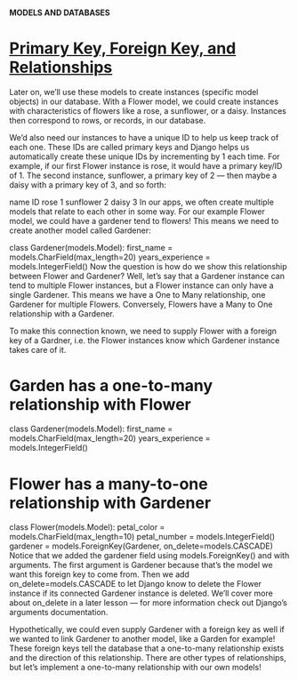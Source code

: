 #### MODELS AND DATABASES

# [Primary Key, Foreign Key, and Relationships](https://www.codecademy.com/paths/build-python-web-apps-with-django/tracks/data-in-django/modules/django-models-and-databases/lessons/django-models-and-databases/exercises/primary-key-foreign-key-and-relationships)

Later on, we’ll use these models to create instances (specific model objects) in our database. With a Flower model, we could create instances with characteristics of flowers like a rose, a sunflower, or a daisy. Instances then correspond to rows, or records, in our database.

We’d also need our instances to have a unique ID to help us keep track of each one. These IDs are called primary keys and Django helps us automatically create these unique IDs by incrementing by 1 each time. For example, if our first Flower instance is rose, it would have a primary key/ID of 1. The second instance, sunflower, a primary key of 2 — then maybe a daisy with a primary key of 3, and so forth:

name	ID
rose	1
sunflower	2
daisy	3
In our apps, we often create multiple models that relate to each other in some way. For our example Flower model, we could have a gardener tend to flowers! This means we need to create another model called Gardener:

class Gardener(models.Model):
  first_name = models.CharField(max_length=20)
  years_experience = models.IntegerField()
Now the question is how do we show this relationship between Flower and Gardener? Well, let’s say that a Gardener instance can tend to multiple Flower instances, but a Flower instance can only have a single Gardener. This means we have a One to Many relationship, one Gardener for multiple Flowers. Conversely, Flowers have a Many to One relationship with a Gardener.

To make this connection known, we need to supply Flower with a foreign key of a Gardner, i.e. the Flower instances know which Gardener instance takes care of it.

# Garden has a one-to-many relationship with Flower
class Gardener(models.Model):
  first_name = models.CharField(max_length=20)
  years_experience = models.IntegerField()
 
# Flower has a many-to-one relationship with Gardener
class Flower(models.Model):
  petal_color = models.CharField(max_length=10)
  petal_number = models.IntegerField()
  gardener = models.ForeignKey(Gardener, on_delete=models.CASCADE) 
Notice that we added the gardener field using models.ForeignKey() and with arguments. The first argument is Gardener because that’s the model we want this foreign key to come from. Then we add on_delete=models.CASCADE to let Django know to delete the Flower instance if its connected Gardener instance is deleted. We’ll cover more about on_delete in a later lesson — for more information check out Django’s arguments documentation.

Hypothetically, we could even supply Gardener with a foreign key as well if we wanted to link Gardener to another model, like a Garden for example! These foreign keys tell the database that a one-to-many relationship exists and the direction of this relationship. There are other types of relationships, but let’s implement a one-to-many relationship with our own models!
